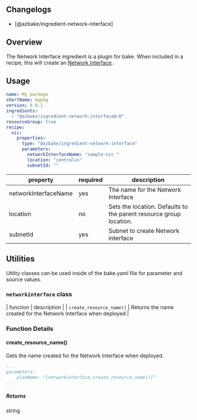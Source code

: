 ## Changelogs

* [@azbake/ingredient-network-interface]

## Overview

The Network Interface ingredient is a plugin for bake. When included in a recipe, this will create an [Network Interface](https://docs.microsoft.com/en-us/azure/virtual-network/virtual-network-network-interface).


## Usage

```yaml
name: My package
shortName: mypkg
version: 0.0.1
ingredients:
  - "@azbake/ingredient-network-interface@~0"
resourceGroup: true
recipe:
  nic:
    properties:
      type: "@azbake/ingredient-network-interface"
      parameters:
        networkInterfaceName: "sample-nic "
        location: "centralus"
        subnetId: ""
```

| property | required | description |
| -------- | -------- | ----------- |
| networkInterfaceName | yes | The name for the Network Interface |
| location | no | Sets the location. Defaults to the parent resource group location. |
| subnetId | yes | Subnet to create Network interface |

## Utilities

Utility classes can be used inside of the bake.yaml file for parameter and source values.

### ``networkinterface`` class

| function | description |
| `create_resource_name()` | Returns the name created for the Network Interface when deployed |

### Function Details

#### create_resource_name()

Gets the name created for the Network Interface when deployed.

```yaml
...
parameters:
    planName: "[networkinterface.create_resource_name()]"
...
```

##### Returns

string